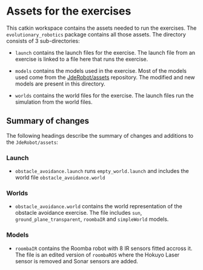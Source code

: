 # Assets for the exercises
This catkin workspace contains the assets needed to run the exercises. The `evolutionary_robotics` package contains all those assets. The directory consists of 3 sub-directories:

- `launch` contains the launch files for the exercise. The launch file from an exercise is linked to a file here that runs the exercise.

- `models` contains the models used in the exercise. Most of the models used come from the [JdeRobot/assets](https://github.com/JdeRobot/assets) repository. The modified and new models are present in this directory.

- `worlds` contains the world files for the exercise. The launch files run the simulation from the world files.

## Summary of changes
The following headings describe the summary of changes and additions to the `JdeRobot/assets`:

### Launch

- `obstacle_avoidance.launch` runs `empty_world.launch` and includes the world file `obstacle_avoidance.world`

### Worlds

- `obstacle_avoidance.world` contains the world representation of the obstacle avoidance exercise. The file includes `sun`, `ground_plane_transparent`, `roombaIR` and `simpleWorld` models.

### Models

- `roombaIR` contains the Roomba robot with 8 IR sensors fitted accross it. The file is an edited version of `roombaROS` where the Hokuyo Laser sensor is removed and Sonar sensors are added.
